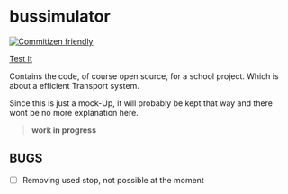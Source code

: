 # bussimulator

[![Commitizen friendly](https://img.shields.io/badge/commitizen-friendly-brightgreen.svg)](http://commitizen.github.io/cz-cli/)

[Test It](https://bitfis.github.io/bussimulator/dest/)

Contains the code, of course open source, for a school project. Which is about a efficient Transport system.

Since this is just a mock-Up, it will probably be kept that way and there wont be no more explanation here.

> __work in progress__


## BUGS

- [ ] Removing used stop, not possible at the moment  
